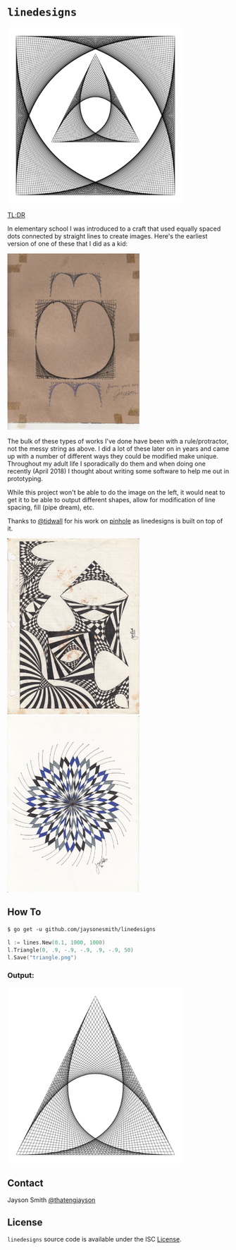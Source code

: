 # `linedesigns`

<img src="assets/recttri.png" width="400" height="400" alt="hello">

<a href="#how-to">TL;DR</a>

In elementary school I was introduced to a craft that used equally spaced dots connected by straight lines to create images. Here's the earliest version of one of these that I did as a kid:

<img src="assets/early.jpg" width="300" height="400" alt="iloveyoumom">

The bulk of these types of works I've done have been with a rule/protractor, not the messy string as above. I did a lot of these later on in years and came up with a number of different ways they could be modified make unique. Throughout my adult life I sporadically do them and when doing one recently (April 2018) I thought about writing some software to help me out in prototyping.

While this project won't be able to do the image on the left, it would neat to get it to be able to output different shapes, allow for modification of line spacing, fill (pipe dream), etc.

Thanks to [@tidwall](http://twitter.com/tidwall) for his work on [pinhole](https://github.com/tidwall/pinhole) as linedesigns is built on top of it.

<img src="assets/02.jpg" width="300" height="400" alt="iloveyoumom">
<img src="assets/07.jpg" width="300" height="400" alt="iloveyoumom">

## How To

```
$ go get -u github.com/jaysonesmith/linedesigns
```

```go
l := lines.New(0.1, 1000, 1000)
l.Triangle(0, .9, -.9, -.9, .9, -.9, 50)
l.Save("triangle.png")
```

### Output:

<img src="assets/triangle.png" width="400" height="400" alt="triangle">

## Contact

Jayson Smith [@thatengjayson](http://twitter.com/thatengjayson)

## License

`linedesigns` source code is available under the ISC [License](/LICENSE).